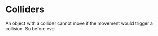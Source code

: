 # Colliders

An object with a collider cannot move if the movement would trigger a collision. So before eve
